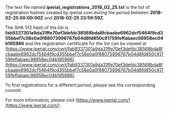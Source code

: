 The text file named **iperial_registrations_2018_02_25.txt** is the list of registration hashes created by iperial.com during the period between **2018-02-25 00:00:00Z** and **2018-02-25 23:59:59Z**.

The SHA 512 hash of the list is **fab9337301a9da31ffe70ef3defdc38568bda8fcbaabe6962dcf5464f9cd355bbef7c58e0a0f88073996767b04d8fd850c91759feffabaec98958ec04b195986** and the registration certificate for the list can be viewed at [https://www.iperial.com/cert/fab9337301a9da31ffe70ef3defdc38568bda8fcbaabe6962dcf5464f9cd355bbef7c58e0a0f88073996767b04d8fd850c91759feffabaec98958ec04b195986](https://www.iperial.com/cert/fab9337301a9da31ffe70ef3defdc38568bda8fcbaabe6962dcf5464f9cd355bbef7c58e0a0f88073996767b04d8fd850c91759feffabaec98958ec04b195986).

To find registrations for a different period, please see the corresponding commit.

For more information, please visit [https://www.iperial.com/](https://www.iperial.com/)
